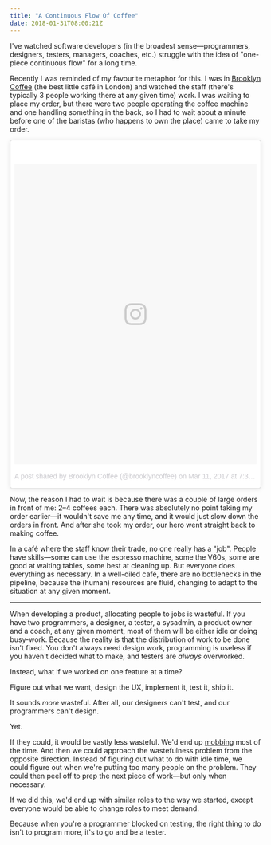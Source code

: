 ```yaml
---
title: "A Continuous Flow Of Coffee"
date: 2018-01-31T08:00:21Z
---
```


I've watched software developers (in the broadest sense—programmers, designers, testers, managers, coaches, etc.) struggle with the idea of "one-piece continuous flow" for a long time.

Recently I was reminded of my favourite metaphor for this. I was in [Brooklyn Coffee][] (the best little café in London) and watched the staff (there's typically 3 people working there at any given time) work. I was waiting to place my order, but there were two people operating the coffee machine and one handling something in the back, so I had to wait about a minute before one of the baristas (who happens to own the place) came to take my order.

<blockquote class="instagram-media" data-instgrm-permalink="https://www.instagram.com/p/BRgMWO4DUKb/" data-instgrm-version="8" style=" background:#FFF; border:0; border-radius:3px; box-shadow:0 0 1px 0 rgba(0,0,0,0.5),0 1px 10px 0 rgba(0,0,0,0.15); margin: 1px; max-width:658px; padding:0; width:99.375%; width:-webkit-calc(100% - 2px); width:calc(100% - 2px);"><div style="padding:8px;"> <div style=" background:#F8F8F8; line-height:0; margin-top:40px; padding:61.94444444444444% 0; text-align:center; width:100%;"> <div style=" background:url(data:image/png;base64,iVBORw0KGgoAAAANSUhEUgAAACwAAAAsCAMAAAApWqozAAAABGdBTUEAALGPC/xhBQAAAAFzUkdCAK7OHOkAAAAMUExURczMzPf399fX1+bm5mzY9AMAAADiSURBVDjLvZXbEsMgCES5/P8/t9FuRVCRmU73JWlzosgSIIZURCjo/ad+EQJJB4Hv8BFt+IDpQoCx1wjOSBFhh2XssxEIYn3ulI/6MNReE07UIWJEv8UEOWDS88LY97kqyTliJKKtuYBbruAyVh5wOHiXmpi5we58Ek028czwyuQdLKPG1Bkb4NnM+VeAnfHqn1k4+GPT6uGQcvu2h2OVuIf/gWUFyy8OWEpdyZSa3aVCqpVoVvzZZ2VTnn2wU8qzVjDDetO90GSy9mVLqtgYSy231MxrY6I2gGqjrTY0L8fxCxfCBbhWrsYYAAAAAElFTkSuQmCC); display:block; height:44px; margin:0 auto -44px; position:relative; top:-22px; width:44px;"></div></div><p style=" color:#c9c8cd; font-family:Arial,sans-serif; font-size:14px; line-height:17px; margin-bottom:0; margin-top:8px; overflow:hidden; padding:8px 0 7px; text-align:center; text-overflow:ellipsis; white-space:nowrap;"><a href="https://www.instagram.com/p/BRgMWO4DUKb/" style=" color:#c9c8cd; font-family:Arial,sans-serif; font-size:14px; font-style:normal; font-weight:normal; line-height:17px; text-decoration:none;" target="_blank">A post shared by Brooklyn Coffee (@brooklyncoffee)</a> on <time style=" font-family:Arial,sans-serif; font-size:14px; line-height:17px;" datetime="2017-03-11T15:33:32+00:00">Mar 11, 2017 at 7:33am PST</time></p></div></blockquote>

Now, the reason I had to wait is because there was a couple of large orders in front of me: 2–4 coffees each. There was absolutely no point taking my order earlier—it wouldn't save me any time, and it would just slow down the orders in front. And after she took my order, our hero went straight back to making coffee.

In a café where the staff know their trade, no one really has a "job". People have skills—some can use the espresso machine, some the V60s, some are good at waiting tables, some best at cleaning up. But everyone does everything as necessary. In a well-oiled café, there are no bottlenecks in the pipeline, because the (human) resources are fluid, changing to adapt to the situation at any given moment.

---

When developing a product, allocating people to jobs is wasteful. If you have two programmers, a designer, a tester, a sysadmin, a product owner and a coach, at any given moment, most of them will be either idle or doing busy-work. Because the reality is that the distribution of work to be done isn't fixed. You don't always need design work, programming is useless if you haven't decided what to make, and testers are *always* overworked.

Instead, what if we worked on one feature at a time?

Figure out what we want, design the UX, implement it, test it, ship it.

It sounds *more* wasteful. After all, our designers can't test, and our programmers can't design.

Yet.

If they could, it would be vastly less wasteful. We'd end up [mobbing][Mob programming] most of the time. And then we could approach the wastefulness problem from the opposite direction. Instead of figuring out what to do with idle time, we could figure out when we're putting too many people on the problem. They could then peel off to prep the next piece of work—but only when necessary.

If we did this, we'd end up with similar roles to the way we started, except everyone would be able to change roles to meet demand.

Because when you're a programmer blocked on testing, the right thing to do isn't to program more, it's to go and be a tester.

[Brooklyn Coffee]: http://www.brooklyncoffee.co.uk/
[Mob programming]: https://en.wikipedia.org/wiki/Mob_programming

<script async defer src="//platform.instagram.com/en_US/embeds.js"></script>
